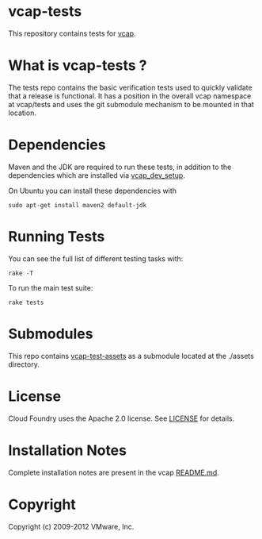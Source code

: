 # vcap-tests

This repository contains tests for [vcap](https://github.com/cloudfoundry/vcap).

# What is vcap-tests ?

The tests repo contains the basic verification tests used to quickly validate
that a release is functional. It has a position in the overall vcap namespace
at vcap/tests and uses the git submodule mechanism to be mounted in that
location.

# Dependencies

Maven and the JDK are required to run these tests, in addition to the dependencies
which are installed via [vcap_dev_setup](https://github.com/cloudfoundry/vcap/blob/master/dev_setup/bin/vcap_dev_setup).

On Ubuntu you can install these dependencies with

    sudo apt-get install maven2 default-jdk

# Running Tests

You can see the full list of different testing tasks with:

    rake -T

To run the main test suite:

    rake tests

# Submodules

This repo contains [vcap-test-assets](https://github.com/cloudfoundry/vcap-test-assets) as a submodule located at the ./assets directory.

# License

Cloud Foundry uses the Apache 2.0 license. See
[LICENSE](https://github.com/cloudfoundry/vcap-tests/LICENSE) for details.

# Installation Notes

Complete installation notes are present in the vcap
[README.md](https://github.com/cloudfoundry/vcap/blob/master/README.md).

# Copyright

Copyright (c) 2009-2012 VMware, Inc.
